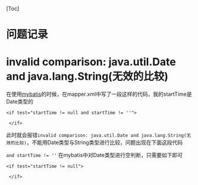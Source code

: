 [Toc]

# 问题记录

# invalid comparison: java.util.Date and java.lang.String(无效的比较)

在使用[mybatis](https://so.csdn.net/so/search?q=mybatis&spm=1001.2101.3001.7020)的时候，在mapper.xml中写了一段这样的代码，我的startTime是Date类型的

```
<if test="startTime != null and startTime != ''">
            
 </if>
```

此时就会报错`invalid comparison: java.util.Date and java.lang.String(无效的比较)`，不能用Date类型与String类型进行比较，问题出现在下面这段代码

`and startTime != ''`
在mybatis中对Date类型进行空判断，只需要如下即可

```
<if test="startTime != null">
 
 </if>
```

